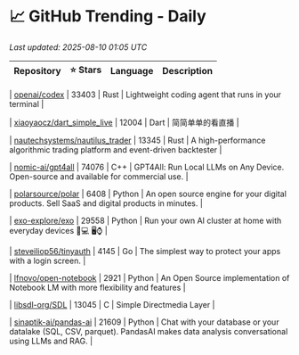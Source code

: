 # 📈 GitHub Trending - Daily

_Last updated: 2025-08-10 01:05 UTC_

| Repository | ⭐ Stars | Language | Description |
|------------|--------:|----------|-------------|

| [openai/codex](https://github.com/openai/codex) | 33403 | Rust | Lightweight coding agent that runs in your terminal |

| [xiaoyaocz/dart_simple_live](https://github.com/xiaoyaocz/dart_simple_live) | 12004 | Dart | 简简单单的看直播 |

| [nautechsystems/nautilus_trader](https://github.com/nautechsystems/nautilus_trader) | 13345 | Rust | A high-performance algorithmic trading platform and event-driven backtester |

| [nomic-ai/gpt4all](https://github.com/nomic-ai/gpt4all) | 74076 | C++ | GPT4All: Run Local LLMs on Any Device. Open-source and available for commercial use. |

| [polarsource/polar](https://github.com/polarsource/polar) | 6408 | Python | An open source engine for your digital products. Sell SaaS and digital products in minutes. |

| [exo-explore/exo](https://github.com/exo-explore/exo) | 29558 | Python | Run your own AI cluster at home with everyday devices 📱💻 🖥️⌚ |

| [steveiliop56/tinyauth](https://github.com/steveiliop56/tinyauth) | 4145 | Go | The simplest way to protect your apps with a login screen. |

| [lfnovo/open-notebook](https://github.com/lfnovo/open-notebook) | 2921 | Python | An Open Source implementation of Notebook LM with more flexibility and features |

| [libsdl-org/SDL](https://github.com/libsdl-org/SDL) | 13045 | C | Simple Directmedia Layer |

| [sinaptik-ai/pandas-ai](https://github.com/sinaptik-ai/pandas-ai) | 21609 | Python | Chat with your database or your datalake (SQL, CSV, parquet). PandasAI makes data analysis conversational using LLMs and RAG. |
